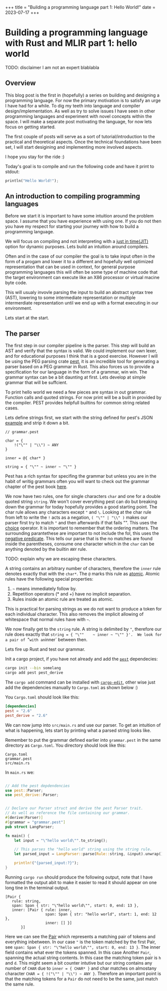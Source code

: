 +++
title = "Building a programming language part 1: Hello World!"
date = 2023-07-17
+++

# Building a programming language with Rust and MLIR part 1: hello world

TODO: disclaimer I am not an expert blablabla

## Overview

This blog post is the first in (hopefully) a series on building and designing a programming language. For now the primary
motivation is to satisfy an urge I have had for a while. To dig my teeth into language and compiler design/implementation.
As well as try to solve issues I have seen in other programming languages and experiment with novel concepts
within the space. I will make a separate post motivating the language, for now lets focus on getting started.

The first couple of posts will serve as a sort of tutorial/introduction to the practical and theoretical aspects.
Once the technical foundations have been set, I will start desigining and implementing more involved aspects. 

I hope you stay for the ride :)

Today's goal is to compile and run the following code and have it print to stdout:

```rust
println("Hello World!");
```

## An introduction to compiling programming languages

Before we start it is important to have some intuition around the problem space. I assume that you have experience with using one. If you do not then you have my respect for starting your journey with how to build a programming language.

We will focus on compiling and not interpreting with a [just in time(JIT)](https://en.wikipedia.org/wiki/Just-in-time_compilation) option for dynamic purposes. Lets build an intuition around compilers.

Often and in the case of our compiler the goal is to take input often in the form of a progam and lower it to a different 
and hopefully well optimized representation that can be used in context, for general purpose programming languages this
 will often be some type of machine code that the target environment can execute like an X86 processor or virtual macine 
byte code. 

This will usualy invovle parsing the input to build an abstract syntax tree (AST), lowering to some intermediate representation or multiple intermerdiate representation until we end up with a format executing in our environment. 

Lets start at the start.

## The parser

The first step in our compiler pipeline is the parser. This step will build an AST and verify that the syntax is valid. 
We could implement our own lexer, and for educational purposes I think that is a good exercise. However I will be using
the PEG parsing crate [pest](https://pest.rs/), it is an incredible tool for generating a parser based on a PEG grammar in Rust.
This also forces us to provide a specification for our language in the form of a grammar, win win. The grammar syntax
can be a bit daunting at first. Lets develop at simple grammar that will be suffcient.

To print hello world we need a few pieces are syntax in out grammar. Function calls and quoted strings. For now print will be a built in provided by the compiler.
PEST provides helpfull builtins for common string related cases.

Lets define strings first, we start with the string defined for pest's JSON [example](https://pest.rs/book/examples/json.html) and strip it down a bit.

```
// grammar.pest

char = {
    !("\"" | "\\") ~ ANY
}

inner = @{ char* }

string = { "\""	~ inner ~ "\"" }

```


Pest has a rich syntax for specifing 
the grammar but unless you are in the habit of writig grammars often you will want to check out the grammar chapter of the pest book 
[here](https://pest.rs/book/grammars/grammars.html). 

We now have two rules, one for single characters `char` and one for a double quoted string `string`.
We won't cover everything pest can do but breaking down the grammar for today hopefully provides a good starting point. The char rule 
allows any characters except `"` and `\`. Looking at the char rule from left to write the `!` acts as a negation, `( "\"" | "\\" )` makes our parser first try to match `"` and then afterwards if that fails "\". This uses the [choice](https://pest.rs/book/grammars/syntax.html#ordered-choice) operator. It is important to remember that the ordering matters. The surrounding parantethese are important to not include the fol, this uses the [negative predicate](https://pest.rs/book/grammars/syntax.html#predicates). This tells our parse that is the no matches are found inside the parentheses, consume one character which in the `char` can be anything denoted by the builtin `ANY` rule.

 TODO: explain why we are  escaping these characters.


A string contains an arbitrary number of characters, therefore the `inner` rule denotes exactly that with the `char*`. The `@` marks this rule as [atomic](https://pest.rs/book/grammars/syntax.html#atomic). Atomic rules have the following special properties:
1. `~` means immediately follow by. 
2. Repetition operators (* and +) have no implicit separation.
3. Rules inside an atomic rule are treated as atomic.

This is practical for parsing strings as we do not want to produce a token for each individual character. This also removes the implicit
allowing of whitespace that normal rules have with `~`. 

We now finally get to the `string` rule. A string is delimited by `"`, therefore our rule does exactly that 
`string = { "\""	~ inner ~ "\"" }'.  We look for a pair of `"` with an `inner` between then.

Lets fire up Rust and test our grammar.

Init a cargo project, if you have not already and add the [`pest`](https://pest.rs) dependecies:

```sh
cargo init --bin somelang 
cargo add pest pest_derive 
```
The `cargo add` command can be installed with [`cargo-edit`](https://github.com/killercup/cargo-edit), other wise just add the dependencies manually to `Cargo.toml` as shown below :)

You `Cargo.toml` should look like this:
```toml
[dependencies]
pest = "2.6"
pest_derive = "2.6"
```



We can now jump into `src/main.rs` and use our parser. To get an intuition of what is happening, lets start by printing what a parsed string looks like.

Remember to put the grammar defined earlier into `grammar.pest` in the same directory as `Cargo.toml`. You directory should look like this:

```
Cargo.toml
grammar.pest
src/main.rs
```

In `main.rs` we:  

```rust

// Add the pest depdendencies
use pest::Parser;
use pest_derive::Parser;


// Declare our Parser struct and derive the pest Parser trait.
// As well as reference the file containing our grammar.
#[derive(Parser)]
#[grammar = "grammar.pest"]
pub struct LangParser;

fn main() {
    let input = "\"hello world\"".to_string();

    // This parses the "hello world" string using the string rule.
    let parsed_input = LangParser::parse(Rule::string, &input).unwrap();

    println!("{parsed_input:?}");
}

```

Running `cargo run` should produce the following output, note that I have formatted the output abit to make it easier to read it should appear on one long tine in the terminal output.

```
[Pair { 
   rule: string, 
   span: Span { str: "\"hello world\"", start: 0, end: 13 }, 
   inner: [Pair { rule: inner, 
                  span: Span { str: "hello world", start: 1, end: 12 }, 
                  inner: [] }] 
       }]
```

Here we can see the [Pair](https://docs.rs/pest/latest/pest/iterators/struct.Pair.html) which represents a matching pair of tokens and everything inbetween. In our case `"` is the token
matched by the first Pair, see `span: Span { str: "\"hello world\"", start: 0, end: 13 }`. The inner field contains what ever the tokens spanned. In this case Another `Pair`, spanning the actual 
 string contents. In this case the matching token pair is `h` and `d`. This might seem a bit counter intutive but our string contains any number of `CHAR` due to `inner = { CHAR* }` and char matches
 on almostany character `CHAR = { !("\"" | "\\") ~ ANY }`. Therefore an important point is that the matching tokens for a `Pair` do not need to be the same, just match the same rule.  
